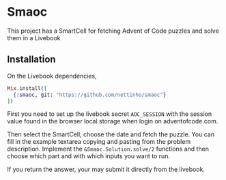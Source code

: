 # Smaoc

This project has a SmartCell for fetching Advent of Code puzzles and solve them in a Livebook

## Installation

On the Livebook dependencies, 
```elixir
Mix.install([
  {:smaoc, git: "https://github.com/nettinho/smaoc"}
])
```

First you need to set up the livebook secret `AOC_SESSION` with the session value found in the browser local storage when login on adventofcode.com.

Then select the SmartCell, choose the date and fetch the puzzle.
You can fill in the example textarea copying and pasting from the problem description.
Implement the `&Smaoc.Solution.solve/2` functions and then choose which part and with which inputs you want to run.

If you return the answer, your may submit it directly from the livebook.

